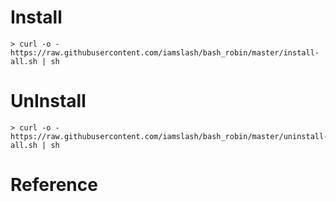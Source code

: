 # Install

~~~~
> curl -o - https://raw.githubusercontent.com/iamslash/bash_robin/master/install-all.sh | sh
~~~~

# UnInstall

~~~~
> curl -o - https://raw.githubusercontent.com/iamslash/bash_robin/master/uninstall-all.sh | sh
~~~~

# Reference



